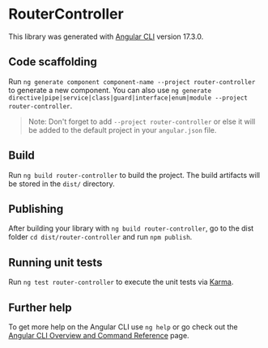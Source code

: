 # RouterController

This library was generated with [Angular CLI](https://github.com/angular/angular-cli) version 17.3.0.

## Code scaffolding

Run `ng generate component component-name --project router-controller` to generate a new component. You can also use `ng generate directive|pipe|service|class|guard|interface|enum|module --project router-controller`.
> Note: Don't forget to add `--project router-controller` or else it will be added to the default project in your `angular.json` file. 

## Build

Run `ng build router-controller` to build the project. The build artifacts will be stored in the `dist/` directory.

## Publishing

After building your library with `ng build router-controller`, go to the dist folder `cd dist/router-controller` and run `npm publish`.

## Running unit tests

Run `ng test router-controller` to execute the unit tests via [Karma](https://karma-runner.github.io).

## Further help

To get more help on the Angular CLI use `ng help` or go check out the [Angular CLI Overview and Command Reference](https://angular.io/cli) page.
